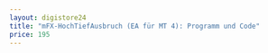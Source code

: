 ```yaml
---
layout: digistore24
title: "mFX-HochTiefAusbruch (EA für MT 4): Programm und Code"
price: 195
---
```

